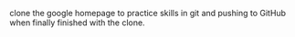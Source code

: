 clone the google homepage to practice skills in git and pushing to GitHub when finally finished with the clone.